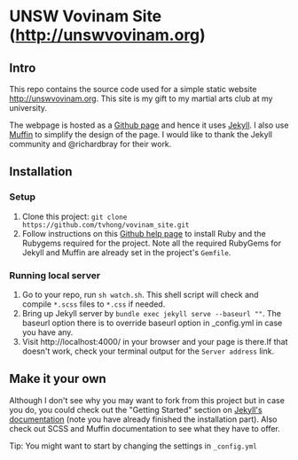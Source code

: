 # UNSW Vovinam Site (http://unswvovinam.org)

## Intro
This repo contains the source code used for a simple static website http://unswvovinam.org. This site is my gift to my martial arts club at my university.

The webpage is hosted as a [Github page](https://pages.github.com/) and hence
it uses [Jekyll](https://jekyllrb.com/). I also use [Muffin](http://richbray.me/muffin/) to simplify the design of the page. I would like to thank the Jekyll community and @richardbray for their work. 

## Installation

### Setup
1. Clone this project: `git clone https://github.com/tvhong/vovinam_site.git`
2. Follow instructions on this [Github help page](https://help.github.com/articles/using-jekyll-as-a-static-site-generator-with-github-pages/) to install Ruby and the Rubygems required for the project. Note all the required RubyGems for Jekyll and Muffin are already set in the project's `Gemfile`.

### Running local server

1. Go to your repo, run `sh watch.sh`. This shell script will check and compile `*.scss` files to `*.css` if needed.
2. Bring up Jekyll server by `bundle exec jekyll serve --baseurl ""`. The baseurl option there is to override baseurl option in _config.yml in case you have any.
3. Visit http://localhost:4000/ in your browser and your page is there.If that doesn't work, check your terminal output for the `Server address` link.

## Make it your own
Although I don't see why you may want to fork from this project but in case you do, you could check out the "Getting Started" section on [Jekyll's documentation](https://jekyllrb.com/docs/) (note you have already finished the installation part). Also check out SCSS and Muffin documentation to see what they have to offer.

Tip: You might want to start by changing the settings in `_config.yml`
